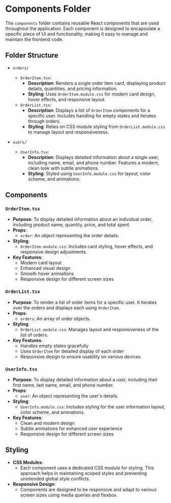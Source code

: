 # Components Folder

The `components` folder contains reusable React components that are used throughout the application. Each component is designed to encapsulate a specific piece of UI and functionality, making it easy to manage and maintain the frontend code.

## Folder Structure

- `orders/`

  - `OrderItem.tsx`:
    - **Description**: Renders a single order item card, displaying product details, quantities, and pricing information.
    - **Styling**: Uses `OrderItem.module.css` for modern card design, hover effects, and responsive layout.
  - `OrderList.tsx`:
    - **Description**: Displays a list of `OrderItem` components for a specific user. Includes handling for empty states and iterates through orders.
    - **Styling**: Relies on CSS module styling from `OrderList.module.css` to manage layout and responsiveness.

- `users/`
  - `UserInfo.tsx`:
    - **Description**: Displays detailed information about a single user, including name, email, and phone number. Features a modern, clean look with subtle animations.
    - **Styling**: Styled using `UserInfo.module.css` for layout, color scheme, and animations.

## Components

### `OrderItem.tsx`

- **Purpose**: To display detailed information about an individual order, including product name, quantity, price, and total spent.
- **Props**:
  - `order`: An object representing the order details.
- **Styling**:
  - `OrderItem.module.css`: Includes card styling, hover effects, and responsive design adjustments.
- **Key Features**:
  - Modern card layout
  - Enhanced visual design
  - Smooth hover animations
  - Responsive design for different screen sizes

### `OrderList.tsx`

- **Purpose**: To render a list of order items for a specific user. It iterates over the orders and displays each using `OrderItem`.
- **Props**:
  - `orders`: An array of order objects.
- **Styling**:
  - `OrderList.module.css`: Manages layout and responsiveness of the list of orders.
- **Key Features**:
  - Handles empty states gracefully
  - Uses `OrderItem` for detailed display of each order
  - Responsive design to ensure usability on various devices

### `UserInfo.tsx`

- **Purpose**: To display detailed information about a user, including their first name, last name, email, and phone number.
- **Props**:
  - `user`: An object representing the user's details.
- **Styling**:
  - `UserInfo.module.css`: Includes styling for the user information layout, color scheme, and animations.
- **Key Features**:
  - Clean and modern design
  - Subtle animations for enhanced user experience
  - Responsive design for different screen sizes

## Styling

- **CSS Modules**:
  - Each component uses a dedicated CSS module for styling. This approach helps in maintaining scoped styles and preventing unintended global style conflicts.
- **Responsive Design**:
  - Components are designed to be responsive and adapt to various screen sizes using media queries and flexbox.
